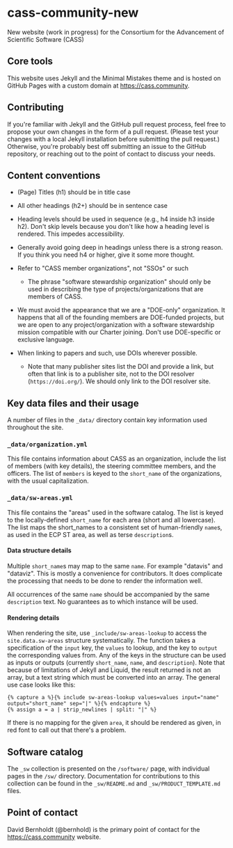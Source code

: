 # cass-community-new

New website (work in progress) for the Consortium for the Advancement of Scientific Software (CASS)

## Core tools

This website uses Jekyll and the Minimal Mistakes theme and is hosted on GitHub Pages with a custom domain at <https://cass.community>.

## Contributing

If you're familiar with Jekyll and the GitHub pull request process, feel free to propose your own changes in the form of a pull request. (Please test your changes with a local Jekyll installation before submitting the pull request.) Otherwise, you're probably best off submitting an issue to the GitHub repository, or reaching out to the point of contact to discuss your needs.

## Content conventions

* (Page) Titles (h1) should be in title case

* All other headings (h2+) should be in sentence case

* Heading levels should be used in sequence (e.g., h4 inside h3 inside h2).  Don't skip levels because you don't like how a heading level is rendered.  This impedes accessibility.

* Generally avoid going deep in headings unless there is a strong reason.  If you think you need h4 or higher, give it some more thought.

* Refer to "CASS member organizations", not "SSOs" or such 
  * The phrase "software stewardship organization" should only be used in describing the type of projects/organizations that are members of CASS.

* We must avoid the appearance that we are a "DOE-only" organization.  It happens that all of the founding members are DOE-funded projects, but we are open to any project/organization with a software stewardship mission compatible with our Charter joining.  Don't use DOE-specific or exclusive language.

* When linking to papers and such, use DOIs wherever possible.
  * Note that many publisher sites list the DOI and provide a link, but often that link is to a publisher site, not to the DOI resolver (`https://doi.org/`).  We should only link to the DOI resolver site.

## Key data files and their usage

A number of files in the `_data/` directory contain key information used throughout the site.

### `_data/organization.yml`

This file contains information about CASS as an organization, include the list of members (with key details), the steering committee members, and the officers.  The list of `members` is keyed to the `short_name` of the organizations, with the usual capitalization.

### `_data/sw-areas.yml`

This file contains the "areas" used in the software catalog.  The list is keyed to the locally-defined `short_name` for each area (short and all lowercase). The list maps the short_names to a consistent set of human-friendly `name`s, as used in the ECP ST area, as well as terse `description`s.

#### Data structure details

Multiple `short_name`s may map to the same `name`.  For example "datavis" and "dataviz".  This is mostly a convenience for contributors.  It does complicate the processing that needs to be done to render the information well.

All occurrences of the same `name` should be accompanied by the same `description` text.  No guarantees as to which instance will be used.

#### Rendering details

When rendering the site, use `_include/sw-areas-lookup` to access the `site.data.sw-areas` structure systematically.  The function takes a specification of the `input` key, the `values` to lookup, and the key to `output` the corresponding values from.  Any of the keys in the structure can be used as inputs or outputs (currently `short_name`, `name`, and `description`).  Note that because of limitations of Jekyll and Liquid, the result returned is not an array, but a text string which must be converted into an array. The general use case looks like this:

```
{% capture a %}{% include sw-areas-lookup values=values input="name" output="short_name" sep="|" %}{% endcapture %}
{% assign a = a | strip_newlines | split: "|" %}
```

If there is no mapping for the given `area`, it should be rendered as given, in red font to call out that there's a problem.

## Software catalog

The `_sw` collection is presented on the `/software/` page, with individual pages in the `/sw/` directory.  Documentation for contributions to this collection can be found in the `_sw/README.md` and `_sw/PRODUCT_TEMPLATE.md` files.

## Point of contact
David Bernholdt (@bernhold) is the primary point of contact for the <https://cass.community> website.